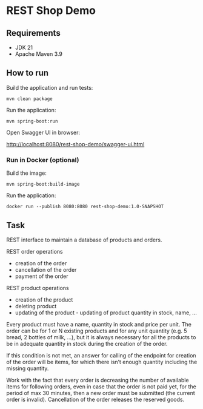 # REST Shop Demo

## Requirements
- JDK 21
- Apache Maven 3.9

## How to run
Build the application and run tests:

`mvn clean package`

Run the application:

`mvn spring-boot:run`

Open Swagger UI in browser:

[http://localhost:8080/rest-shop-demo/swagger-ui.html](http://localhost:8080/rest-shop-demo/swagger-ui.html)

### Run in Docker (optional)

Build the image:

`mvn spring-boot:build-image`

Run the application:

`docker run --publish 8080:8080 rest-shop-demo:1.0-SNAPSHOT`

## Task
REST interface to maintain a database of products and orders.

REST order operations

- creation of the order
- cancellation of the order
- payment of the order

REST product operations

- creation of the product
- deleting product
- updating of the product - updating of product quantity in stock, name, ...

Every product must have a name, quantity in stock and price per unit. The order can be for 1 or N
existing products and for any unit quantity (e.g. 5 bread, 2 bottles of milk, ...), but it is always
necessary for all the products to be in adequate quantity in stock during the creation of the order.

If this condition is not met, an answer for calling of the endpoint for creation of the order will be
items, for which there isn’t enough quantity including the missing quantity.

Work with the fact that every order is decreasing the number of available items for following orders,
even in case that the order is not paid yet, for the period of max 30 minutes, then a new order must
be submitted (the current order is invalid). Cancellation of the order releases the reserved goods.